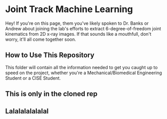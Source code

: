 # Joint Track Machine Learning
Hey! If you're on this page, them you've likely spoken to Dr. Banks or Andrew about joining the lab's efforts to extract 6-degree-of-freedom joint kinematics from 2D x-ray images. If that sounds like a mouthfull, don't worry, it'll all come together soon.

## How to Use This Repository

This folder will contain all the information needed to get you caught up to speed on the project, whether you're a Mechanical/Biomedical Engineering Student or a CISE Student.

## This is only in the cloned rep

## Lalalalalalalal